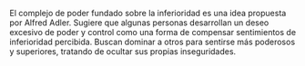El complejo de poder fundado sobre la inferioridad es una idea propuesta por Alfred Adler. Sugiere que algunas personas desarrollan un deseo excesivo de poder y control como una forma de compensar sentimientos de inferioridad percibida. Buscan dominar a otros para sentirse más poderosos y superiores, tratando de ocultar sus propias inseguridades.